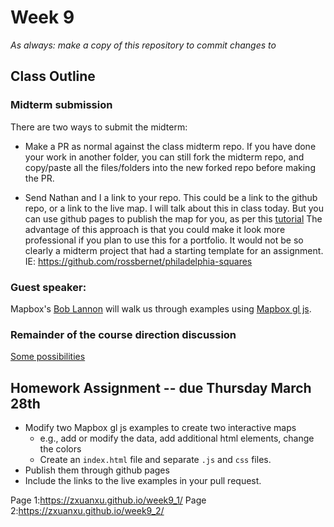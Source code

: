 # Week 9

*As always: make a copy of this repository to commit changes to*

## Class Outline

### Midterm submission

There are two ways to submit the midterm:

- Make a PR as normal against the class midterm repo. If you have done your work in another folder, you can still fork the midterm repo, and copy/paste all the files/folders into the new forked repo before making the PR.

- Send Nathan and I a link to your repo. This could be a link to the github repo, or a link to the live map. I will talk about this in class today. But you can use github pages to publish the map for you, as per this [tutorial](https://guides.github.com/features/pages/) The advantage of this approach is that you could make it look more professional if you plan to use this for a portfolio. It would not be so clearly a midterm project that had a starting template for an assignment. IE: https://github.com/rossbernet/philadelphia-squares


### Guest speaker:

Mapbox's [Bob Lannon](https://www.mapbox.com/about/team/bob-lannon/) will walk us through examples using [Mapbox gl js](https://docs.mapbox.com/mapbox-gl-js/examples/).


### Remainder of the course direction discussion

[Some possibilities](https://github.com/MUSA611-CPLN692-spring2019/resources/blob/master/README.md#weeks-9-15---possible-directions)


## Homework Assignment -- due Thursday March 28th
- Modify two  Mapbox gl js examples to create two interactive maps
   - e.g., add or modify the data, add additional html elements, change the colors
   - Create an `index.html` file and separate `.js` and `css` files.
- Publish them through github pages
- Include the links to the live examples in your pull request.

Page 1:https://zxuanxu.github.io/week9_1/
Page 2:https://zxuanxu.github.io/week9_2/
